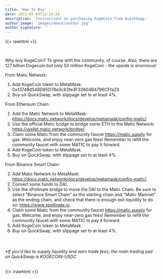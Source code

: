 ```yaml
---
title: 'How to Buy'
date: 2021-05-03T12:14:34
description: 'Instructions on purchasing KogeCoin from QuickSwap.'
author_image: 'images/about/author.jpg'
author_signature: ''
---
```


{{< rawhtml >}}

<br/>

<p>Why buy KogeCoin? To grow with the community, of course. Also, there are 127 billion Dogecoin but only 50 million KogeCoin - the upside is enormous!</p>

<p>
From Matic Network:
<ol>
<li> Add KogeCoin token to MetaMask: 0x13748d548D95D78a3c83fe3F32604B4796CFfa23</li>
<li> Buy on QuickSwap, with slippage set to at least 4%.</li>
</ol>
</p>

<p>
From Ethereum Chain:
<ol>
<li> Add the Matic Network to MetaMask: <a href="https://docs.matic.network/docs/develop/metamask/config-matic/">https://docs.matic.network/docs/develop/metamask/config-matic/</a>.</li>
<li> Use the official Matic bridge to bridge some ETH to the Matic Network: <a href="https://wallet.matic.network/bridge/">https://wallet.matic.network/bridge/</a>.</li>
<li> Claim some Matic from the community faucet <a href="https://matic.supply">https://matic.supply</a> for gas. Welcome, and enjoy near-zero gas fees! Remember to refill the community faucet with some MATIC to pay it forward.</li>
<li> Add KogeCoin token to MetaMask.</li>
<li> Buy on QuickSwap, with slippage set to at least 4%.</li>
</ol>
</p>

<p>
From Binance Smart Chain:
<ol>
<li> Add Matic Network to MetaMask: <a href="https://docs.matic.network/docs/develop/metamask/config-matic/">https://docs.matic.network/docs/develop/metamask/config-matic/</a>.</li>
<li> Convert some funds to DAI.</li>
<li> Use the xPollinate bridge to move the DAI to the Matic Chain. Be sure to select "Binance Smart Chain" as the starting chain and "Matic Mainnet" as the ending chain, and check that there is enough exit liquidity to do so: <a href="https://www.xpollinate.io">https://www.xpollinate.io</a>.</li>
<li> Claim some Matic from the community faucet <a href="https://matic.supply">https://matic.supply</a> for gas. Welcome, and enjoy near-zero gas fees! Remember to refill the community faucet with some MATIC to pay it forward.</li>
<li> Add KogeCoin token to MetaMask.</li>
<li> Buy on QuickSwap, with slippage set to at least 4%.
</ol>
</p>

<div class="col-lg-12"><br/>
  <h6 class="text-light">*If you'd like to supply liquidity and earn trade fees, the main trading pair on QuickSwap is KOGECOIN-USDC</h6>
</div>

{{< /rawhtml >}}
